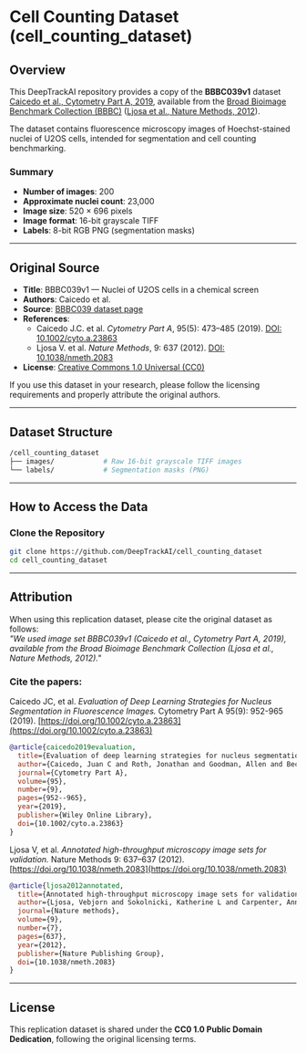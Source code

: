 # Cell Counting Dataset (cell_counting_dataset)

## Overview

This DeepTrackAI repository provides a copy of the **BBBC039v1** dataset [Caicedo et al., Cytometry Part A, 2019](https://doi.org/10.1002/cyto.a.23863), available from the [Broad Bioimage Benchmark Collection (BBBC)](https://bbbc.broadinstitute.org/BBBC039/) ([Ljosa et al., Nature Methods, 2012](https://doi.org/10.1038/nmeth.2083)).

The dataset contains fluorescence microscopy images of Hoechst-stained nuclei of U2OS cells, intended for segmentation and cell counting benchmarking.

### Summary
- **Number of images**: 200  
- **Approximate nuclei count**: 23,000  
- **Image size**: 520 × 696 pixels  
- **Image format**: 16-bit grayscale TIFF  
- **Labels**: 8-bit RGB PNG (segmentation masks)

---

## Original Source

- **Title**: BBBC039v1 — Nuclei of U2OS cells in a chemical screen
- **Authors**: Caicedo et al.  
- **Source**: [BBBC039 dataset page](https://bbbc.broadinstitute.org/BBBC039/)  
- **References**:  
  - Caicedo J.C. et al. *Cytometry Part A*, 95(5): 473–485 (2019). [DOI: 10.1002/cyto.a.23863](https://doi.org/10.1002/cyto.a.23863)  
  - Ljosa V. et al. *Nature Methods*, 9: 637 (2012). [DOI: 10.1038/nmeth.2083](https://doi.org/10.1038/nmeth.2083)  
- **License**: [Creative Commons 1.0 Universal (CC0)](https://creativecommons.org/publicdomain/zero/1.0/)

If you use this dataset in your research, please follow the licensing requirements and properly attribute the original authors.

---

## Dataset Structure

```bash
/cell_counting_dataset
├── images/            # Raw 16-bit grayscale TIFF images
└── labels/            # Segmentation masks (PNG)
```

---

## How to Access the Data

### Clone the Repository
```bash
git clone https://github.com/DeepTrackAI/cell_counting_dataset
cd cell_counting_dataset
```

---

## Attribution

When using this replication dataset, please cite the original dataset as follows:  
*"We used image set BBBC039v1 (Caicedo et al., Cytometry Part A, 2019), available from the Broad Bioimage Benchmark Collection (Ljosa et al., Nature Methods, 2012)."*

### Cite the papers:
Caicedo JC, et al. *Evaluation of Deep Learning Strategies for Nucleus Segmentation in Fluorescence Images.* Cytometry Part A 95(9): 952-965 (2019). [https://doi.org/10.1002/cyto.a.23863](https://doi.org/10.1002/cyto.a.23863)  

```bibtex
@article{caicedo2019evaluation,
  title={Evaluation of deep learning strategies for nucleus segmentation in fluorescence images},
  author={Caicedo, Juan C and Roth, Jonathan and Goodman, Allen and Becker, Tim and Karhohs, Kyle W and Broisin, Matthieu and Molnar, Csaba and McQuin, Claire and Singh, Shantanu and Theis, Fabian J and others},
  journal={Cytometry Part A},
  volume={95},
  number={9},
  pages={952--965},
  year={2019},
  publisher={Wiley Online Library},
  doi={10.1002/cyto.a.23863}
}
```

Ljosa V, et al. *Annotated high-throughput microscopy image sets for validation.* Nature Methods 9: 637–637 (2012). [https://doi.org/10.1038/nmeth.2083](https://doi.org/10.1038/nmeth.2083)  

```bibtex
@article{ljosa2012annotated,
  title={Annotated high-throughput microscopy image sets for validation},
  author={Ljosa, Vebjorn and Sokolnicki, Katherine L and Carpenter, Anne E},
  journal={Nature methods},
  volume={9},
  number={7},
  pages={637},
  year={2012},
  publisher={Nature Publishing Group},
  doi={10.1038/nmeth.2083}
}
```

---

## License

This replication dataset is shared under the **CC0 1.0 Public Domain Dedication**, following the original licensing terms.

